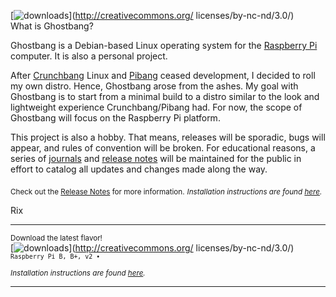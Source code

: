 [![downloads](https://avatars2.githubusercontent.com/u/13507880?v=3&s=75)](http://creativecommons.org/
    licenses/by-nc-nd/3.0/)  
What is Ghostbang? 

Ghostbang is a Debian-based Linux operating system for the [Raspberry Pi](https://www.raspberrypi.org/) computer. It is also a personal project.

After [Crunchbang](http://crunchbang.org/) Linux and [Pibang](http://pibanglinux.com/) ceased development, I decided to roll my own distro. Hence, Ghostbang arose from the ashes. My goal with Ghostbang is to start from a minimal build to a distro similar to the look and lightweight experience Crunchbang/Pibang had. For now, the scope of Ghostbang will focus on the Raspberry Pi platform. 

This project is also a hobby. That means, releases will be sporadic, bugs will appear, and rules of convention will be broken. For educational reasons, a series of  [journals](https://github.com/rixwoodling/linux/tree/master/journals) and [release notes](https://github.com/ghostbang/linux/blob/master/releases.md) will be maintained for the public in effort to catalog all updates and changes made along the way. 

<sub>Check out the [Release Notes](https://github.com/ghostbang/linux/blob/master/releases.md) for more information.</sub>
<sub><i>Installation instructions are found [here](http://www.sudo.ws/). </i></sub>

Rix

---
<sup>Download the latest flavor!</sup>  
[![downloads](https://img.shields.io/badge/ghostbang-2015.08.20-ff69b4.svg)](http://creativecommons.org/
    licenses/by-nc-nd/3.0/) <sup>```Raspberry Pi B, B+, v2 •  ```</sup>  

<sub><i>Installation instructions are found [here](http://www.sudo.ws/). </i></sub>

---

